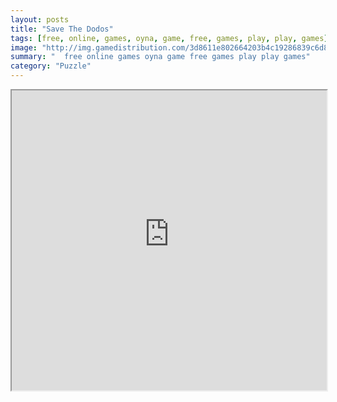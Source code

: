```yaml
---
layout: posts
title: "Save The Dodos"
tags: [free, online, games, oyna, game, free, games, play, play, games]
image: "http://img.gamedistribution.com/3d8611e802664203b4c19286839c6d84.jpg"
summary: "  free online games oyna game free games play play games"
category: "Puzzle"
---
```




<iframe width="100%" height="480px;" src="http://html5.gamedistribution.com/3d8611e802664203b4c19286839c6d84/"></iframe>